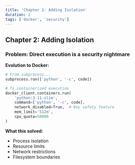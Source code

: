 ```yaml
---
title: 'Chapter 2: Adding Isolation'
duration: 2
tags: ['docker', 'security']
---
```


## Chapter 2: Adding Isolation

### Problem: Direct execution is a security nightmare

**Evolution to Docker:**

```python
# From subprocess...
subprocess.run(['python', '-c', code])

# To containerized execution
docker_client.containers.run(
    'python:3.11-slim',
    command=['python', '-c', code],
    network_disabled=True,  # Key safety feature
    mem_limit='512m',
    cpu_quota=50000
)
```

**What this solved:**

- Process isolation
- Resource limits
- Network restrictions
- Filesystem boundaries
